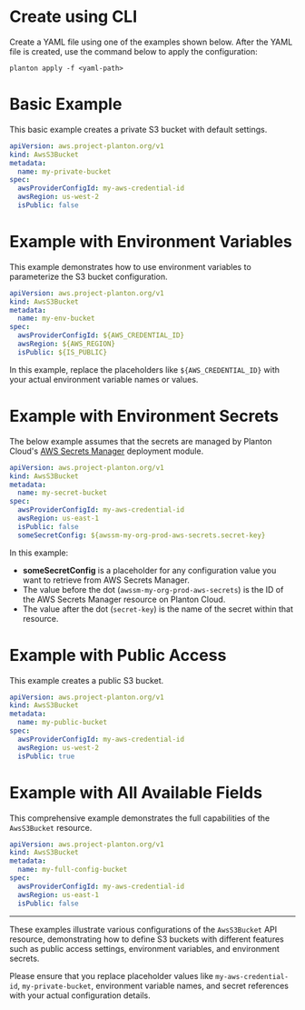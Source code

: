 # Create using CLI

Create a YAML file using one of the examples shown below. After the YAML file is created, use the command below to apply the configuration:

```shell
planton apply -f <yaml-path>
```

# Basic Example

This basic example creates a private S3 bucket with default settings.

```yaml
apiVersion: aws.project-planton.org/v1
kind: AwsS3Bucket
metadata:
  name: my-private-bucket
spec:
  awsProviderConfigId: my-aws-credential-id
  awsRegion: us-west-2
  isPublic: false
```

# Example with Environment Variables

This example demonstrates how to use environment variables to parameterize the S3 bucket configuration.

```yaml
apiVersion: aws.project-planton.org/v1
kind: AwsS3Bucket
metadata:
  name: my-env-bucket
spec:
  awsProviderConfigId: ${AWS_CREDENTIAL_ID}
  awsRegion: ${AWS_REGION}
  isPublic: ${IS_PUBLIC}
```

In this example, replace the placeholders like `${AWS_CREDENTIAL_ID}` with your actual environment variable names or values.

# Example with Environment Secrets

The below example assumes that the secrets are managed by Planton Cloud's [AWS Secrets Manager](https://buf.build/project-planton/apis/docs/main:cloud.planton.apis.code2cloud.v1.aws.awssecretsmanager) deployment module.

```yaml
apiVersion: aws.project-planton.org/v1
kind: AwsS3Bucket
metadata:
  name: my-secret-bucket
spec:
  awsProviderConfigId: my-aws-credential-id
  awsRegion: us-east-1
  isPublic: false
  someSecretConfig: ${awssm-my-org-prod-aws-secrets.secret-key}
```

In this example:

- **someSecretConfig** is a placeholder for any configuration value you want to retrieve from AWS Secrets Manager.
- The value before the dot (`awssm-my-org-prod-aws-secrets`) is the ID of the AWS Secrets Manager resource on Planton Cloud.
- The value after the dot (`secret-key`) is the name of the secret within that resource.

# Example with Public Access

This example creates a public S3 bucket.

```yaml
apiVersion: aws.project-planton.org/v1
kind: AwsS3Bucket
metadata:
  name: my-public-bucket
spec:
  awsProviderConfigId: my-aws-credential-id
  awsRegion: us-west-2
  isPublic: true
```

# Example with All Available Fields

This comprehensive example demonstrates the full capabilities of the `AwsS3Bucket` resource.

```yaml
apiVersion: aws.project-planton.org/v1
kind: AwsS3Bucket
metadata:
  name: my-full-config-bucket
spec:
  awsProviderConfigId: my-aws-credential-id
  awsRegion: us-east-1
  isPublic: false
```

---

These examples illustrate various configurations of the `AwsS3Bucket` API resource, demonstrating how to define S3 buckets with different features such as public access settings, environment variables, and environment secrets.

Please ensure that you replace placeholder values like `my-aws-credential-id`, `my-private-bucket`, environment variable names, and secret references with your actual configuration details.
